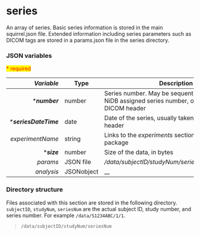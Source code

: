 # series

An array of series. Basic series information is stored in the main squirrel.json file. Extended information including series parameters such as DICOM tags are stored in a params.json file in the series directory.

### JSON variables

<mark style="color:red;">\* required</mark>

|         _**Variable**_ | **Type**   | **Description**                                                                                         | **Example**         |
| ---------------------: | ---------- | ------------------------------------------------------------------------------------------------------- | ------------------- |
|         _\***number**_ | number     | Series number. May be sequential, correspond to NiDB assigned series number, or taken from DICOM header | 2                   |
| _\***seriesDateTime**_ | date       | Date of the series, usually taken from the DICOM header                                                 | 2022-04-23 16:23:44 |
|       _experimentName_ | string     | Links to the _experiments_ section of the squirrel package                                              | MyExperiment        |
|           _\***size**_ | number     | Size of the data, in bytes                                                                              | 523851              |
|               _params_ | JSON file  | _/data/subjectID/studyNum/seriesNum/params.json_                                                        |                     |
|             _analysis_ | JSONobject | \_\_                                                                                                    |                     |

### Directory structure

Files associated with this section are stored in the following directory. `subjectID`, `studyNum`, `seriesNum` are the actual subject ID, study number, and series number. For example `/data/S1234ABC/1/1`.

> `/data/subjectID/studyNum/seriesNum`
